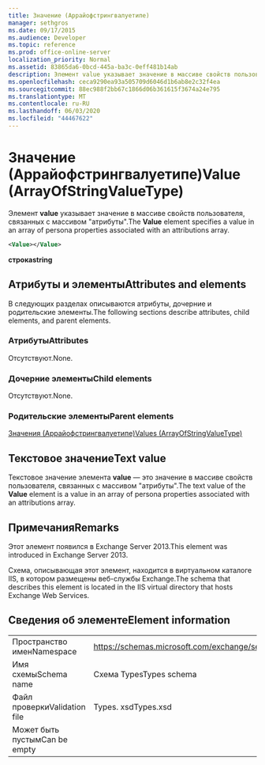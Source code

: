 ```yaml
---
title: Значение (Аррайофстрингвалуетипе)
manager: sethgros
ms.date: 09/17/2015
ms.audience: Developer
ms.topic: reference
ms.prod: office-online-server
localization_priority: Normal
ms.assetid: 83865da6-0bcd-445a-ba3c-0eff481b14ab
description: Элемент value указывает значение в массиве свойств пользователя, связанных с массивом "атрибуты".
ms.openlocfilehash: ceca9290ea93a505709d6046d1b6ab8e2c32f4ea
ms.sourcegitcommit: 88ec988f2bb67c1866d06b361615f3674a24e795
ms.translationtype: MT
ms.contentlocale: ru-RU
ms.lasthandoff: 06/03/2020
ms.locfileid: "44467622"
---
```

# <a name="value-arrayofstringvaluetype"></a><span data-ttu-id="09ec0-103">Значение (Аррайофстрингвалуетипе)</span><span class="sxs-lookup"><span data-stu-id="09ec0-103">Value (ArrayOfStringValueType)</span></span>

<span data-ttu-id="09ec0-104">Элемент **value** указывает значение в массиве свойств пользователя, связанных с массивом "атрибуты".</span><span class="sxs-lookup"><span data-stu-id="09ec0-104">The **Value** element specifies a value in an array of persona properties associated with an attributions array.</span></span> 
  
```XML
<Value></Value>
```

<span data-ttu-id="09ec0-105">**строка**</span><span class="sxs-lookup"><span data-stu-id="09ec0-105">**string**</span></span>

## <a name="attributes-and-elements"></a><span data-ttu-id="09ec0-106">Атрибуты и элементы</span><span class="sxs-lookup"><span data-stu-id="09ec0-106">Attributes and elements</span></span>

<span data-ttu-id="09ec0-107">В следующих разделах описываются атрибуты, дочерние и родительские элементы.</span><span class="sxs-lookup"><span data-stu-id="09ec0-107">The following sections describe attributes, child elements, and parent elements.</span></span>
  
### <a name="attributes"></a><span data-ttu-id="09ec0-108">Атрибуты</span><span class="sxs-lookup"><span data-stu-id="09ec0-108">Attributes</span></span>

<span data-ttu-id="09ec0-109">Отсутствуют.</span><span class="sxs-lookup"><span data-stu-id="09ec0-109">None.</span></span>
  
### <a name="child-elements"></a><span data-ttu-id="09ec0-110">Дочерние элементы</span><span class="sxs-lookup"><span data-stu-id="09ec0-110">Child elements</span></span>

<span data-ttu-id="09ec0-111">Отсутствуют.</span><span class="sxs-lookup"><span data-stu-id="09ec0-111">None.</span></span>
  
### <a name="parent-elements"></a><span data-ttu-id="09ec0-112">Родительские элементы</span><span class="sxs-lookup"><span data-stu-id="09ec0-112">Parent elements</span></span>

[<span data-ttu-id="09ec0-113">Значения (Аррайофстрингвалуетипе)</span><span class="sxs-lookup"><span data-stu-id="09ec0-113">Values (ArrayOfStringValueType)</span></span>](values-arrayofstringvaluetype.md)
  
## <a name="text-value"></a><span data-ttu-id="09ec0-114">Текстовое значение</span><span class="sxs-lookup"><span data-stu-id="09ec0-114">Text value</span></span>

<span data-ttu-id="09ec0-115">Текстовое значение элемента **value** — это значение в массиве свойств пользователя, связанных с массивом "атрибуты".</span><span class="sxs-lookup"><span data-stu-id="09ec0-115">The text value of the **Value** element is a value in an array of persona properties associated with an attributions array.</span></span> 
  
## <a name="remarks"></a><span data-ttu-id="09ec0-116">Примечания</span><span class="sxs-lookup"><span data-stu-id="09ec0-116">Remarks</span></span>

<span data-ttu-id="09ec0-117">Этот элемент появился в Exchange Server 2013.</span><span class="sxs-lookup"><span data-stu-id="09ec0-117">This element was introduced in Exchange Server 2013.</span></span>
  
<span data-ttu-id="09ec0-118">Схема, описывающая этот элемент, находится в виртуальном каталоге IIS, в котором размещены веб-службы Exchange.</span><span class="sxs-lookup"><span data-stu-id="09ec0-118">The schema that describes this element is located in the IIS virtual directory that hosts Exchange Web Services.</span></span>
  
## <a name="element-information"></a><span data-ttu-id="09ec0-119">Сведения об элементе</span><span class="sxs-lookup"><span data-stu-id="09ec0-119">Element information</span></span>

|||
|:-----|:-----|
|<span data-ttu-id="09ec0-120">Пространство имен</span><span class="sxs-lookup"><span data-stu-id="09ec0-120">Namespace</span></span>  <br/> |https://schemas.microsoft.com/exchange/services/2006/types  <br/> |
|<span data-ttu-id="09ec0-121">Имя схемы</span><span class="sxs-lookup"><span data-stu-id="09ec0-121">Schema name</span></span>  <br/> |<span data-ttu-id="09ec0-122">Схема Types</span><span class="sxs-lookup"><span data-stu-id="09ec0-122">Types schema</span></span>  <br/> |
|<span data-ttu-id="09ec0-123">Файл проверки</span><span class="sxs-lookup"><span data-stu-id="09ec0-123">Validation file</span></span>  <br/> |<span data-ttu-id="09ec0-124">Types. xsd</span><span class="sxs-lookup"><span data-stu-id="09ec0-124">Types.xsd</span></span>  <br/> |
|<span data-ttu-id="09ec0-125">Может быть пустым</span><span class="sxs-lookup"><span data-stu-id="09ec0-125">Can be empty</span></span>  <br/> ||
   

